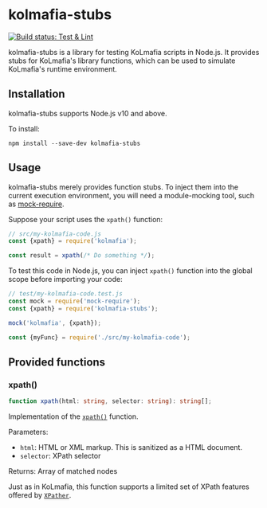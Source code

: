 # kolmafia-stubs

[![Build status: Test & Lint](https://github.com/Loathing-Associates-Scripting-Society/kolmafia-stubs/workflows/Test%20%26%20Lint/badge.svg)](https://github.com/Loathing-Associates-Scripting-Society/kolmafia-stubs/actions)

kolmafia-stubs is a library for testing KoLmafia scripts in Node.js. It provides stubs for KoLmafia's library functions, which can be used to simulate KoLmafia's runtime environment.

## Installation

kolmafia-stubs supports Node.js v10 and above.

To install:

```
npm install --save-dev kolmafia-stubs
```

## Usage

kolmafia-stubs merely provides function stubs. To inject them into the current execution environment, you will need a module-mocking tool, such as [mock-require](https://github.com/boblauer/mock-require).

Suppose your script uses the `xpath()` function:

```js
// src/my-kolmafia-code.js
const {xpath} = require('kolmafia');

const result = xpath(/* Do something */);
```

To test this code in Node.js, you can inject `xpath()` function into the global scope before importing your code:

```js
// test/my-kolmafia-code.test.js
const mock = require('mock-require');
const {xpath} = require('kolmafia-stubs');

mock('kolmafia', {xpath});

const {myFunc} = require('./src/my-kolmafia-code');
```

## Provided functions

### xpath()

```ts
function xpath(html: string, selector: string): string[];
```

Implementation of the [`xpath()`](https://wiki.kolmafia.us/index.php/Xpath) function.

Parameters:

- `html`: HTML or XML markup. This is sanitized as a HTML document.
- `selector`: XPath selector

Returns: Array of matched nodes

Just as in KoLmafia, this function supports a limited set of XPath features offered by [`XPather`](http://htmlcleaner.sourceforge.net/doc/org/htmlcleaner/XPather.html).
